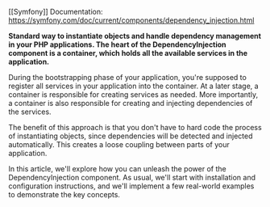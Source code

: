 [[Symfony]]
Documentation: https://symfony.com/doc/current/components/dependency_injection.html

**Standard way to instantiate objects and handle dependency management in your PHP applications. The heart of the DependencyInjection component is a container, which holds all the available services in the application.**

During the bootstrapping phase of your application, you're supposed to register all services in your application into the container. At a later stage, a container is responsible for creating services as needed. More importantly, a container is also responsible for creating and injecting dependencies of the services.

The benefit of this approach is that you don't have to hard code the process of instantiating objects, since dependencies will be detected and injected automatically. This creates a loose coupling between parts of your application.

In this article, we'll explore how you can unleash the power of the DependencyInjection component. As usual, we'll start with installation and configuration instructions, and we'll implement a few real-world examples to demonstrate the key concepts.
